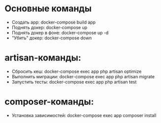# Основные команды
- Создать app: docker-compose build app
- Поднять докер: docker-compose up
- Поднять докер в фоне: docker-compose up -d
- "Убить" докер: docker-compose down 
# artisan-команды:
- Сбросить кеш: docker-compose exec app php artisan optimize
- Выполнить миграции: docker-compose exec app php artisan migrate
- Запустить тесты: docker-compose exec app php artisan test
# composer-команды:
- Установка зависимостей: docker-compose exec app composer install
